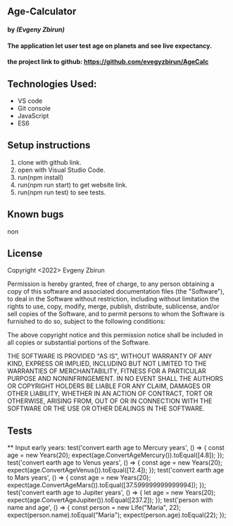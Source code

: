 ## Age-Calculator

#### by _**(Evgeny Zbirun)**_

#### The application let user test age on planets and see live expectancy.



#### the project link to github: https://github.com/evegyzbirun/AgeCalc

## Technologies Used:
* VS code
* Git console
* JavaScript
* ES6

## Setup instructions

1. clone with github link.
2. open with Visual Studio Code.
3. run(npm install)
4. run(npm run start) to get website link.
5. run(npm run test) to see tests.


## Known bugs
 non

## License

Copyright <2022> Evgeny Zbirun

Permission is hereby granted, free of charge, to any person obtaining a copy of this software and associated documentation files (the "Software"), to deal in the Software without restriction, including without limitation the rights to use, copy, modify, merge, publish, distribute, sublicense, and/or sell copies of the Software, and to permit persons to whom the Software is furnished to do so, subject to the following conditions:

The above copyright notice and this permission notice shall be included in all copies or substantial portions of the Software.

THE SOFTWARE IS PROVIDED "AS IS", WITHOUT WARRANTY OF ANY KIND, EXPRESS OR IMPLIED, INCLUDING BUT NOT LIMITED TO THE WARRANTIES OF MERCHANTABILITY, FITNESS FOR A PARTICULAR PURPOSE AND NONINFRINGEMENT. IN NO EVENT SHALL THE AUTHORS OR COPYRIGHT HOLDERS BE LIABLE FOR ANY CLAIM, DAMAGES OR OTHER LIABILITY, WHETHER IN AN ACTION OF CONTRACT, TORT OR OTHERWISE, ARISING FROM, OUT OF OR IN CONNECTION WITH THE SOFTWARE OR THE USE OR OTHER DEALINGS IN THE SOFTWARE.

## Tests
** Input early years:
test('convert earth age to Mercury years', () => {
    const age = new Years(20);
    expect(age.ConvertAgeMercury()).toEqual([4.8]);
  });
  test('convert earth age to Venus years', () => {
    const age = new Years(20);
    expect(age.ConvertAgeVenus()).toEqual([12.4]);
  });
  test('convert earth age to Mars years', () => {
    const age = new Years(20);
    expect(age.ConvertAgeMars()).toEqual([37.599999999999994]);
  });
  test('convert earth age to Jupiter years', () => {
    let age = new Years(20);
    expect(age.ConvertAgeJupiter()).toEqual([237.2]);
  });
   test('person with name and age', () => {
    const person = new Life("Maria", 22);
    expect(person.name).toEqual("Maria");
    expect(person.age).toEqual(22);
  });

